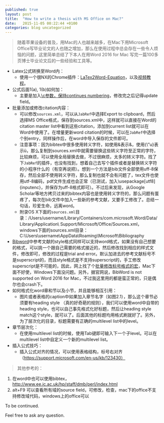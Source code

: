 ```yaml
---
published: true
layout: post
title:  "How to write a thesis with MS Office on Mac?"
date:   2015-11-05 00:22:44 +0100
categories: blog uncategorized
---
```


> 随着苹果设备的普及，用Mac的人也越来越多，在Mac下用Microsoft Office写毕业论文的人也随之增加，那么在使用过程中总会存在一些令人烦恼的问题，这里简单总结了下本人在用Word 2016 for Mac 写完一篇100多页博士毕业论文后的一些经验和工具等。


* Latex公式转换至Word内：
   * 使用一个很NX的Chrome插件：[LaTex2Word-Equation]，以及[视频教程]。   
* 公式后面1(a), 1(b)如何加：
  * 主要是加入[\c参数，保持continues numbering]，修改完之后记得update field。   
* 批量添加或修改citation内容：
  * 可以修改`sources.xml`，可以从`JabRef`中选择Export to clipboard，然后选择MS Office格式，保存到sources.xml中，这样就可以直接在Word的citation master list中看到这些citation，添加到current list就可以在Word中使用了。在增量更新word citation的时候，可以在`JabRef`中选择个别entry，同样操作后，在word中导入保存的文件即可。
  * 注意事项：因为bibtex中很多使用转义字符，如使用\&表示&，使用{\”u}表示ü，那么复制到sources.xml中就需要替换这些转义字符至正常的字符，比较麻烦，可以使用全局替换去做，不过很麻烦，太多的转义字符。找了下`JabRef`的插件，也没有找到，想着自己去写个插件或者是替换转义字符的小程序什么的（有空再说把）。想到一个方法是bib文件全部使用uff-8保存，然后全部不使用转义字符，那么复制也就不会有问题了，tex文件也使用utf-8编码，pdf文件生成也会正常（已测试，加入\usepackage[utf8]{inputenc}，并保存为uff-8格式即可）。不过后来发现，从Google Scholar等地方拷贝过来的bibtex内容也是使用转义字符的，那么问题有蛋疼了，每次在bib文件中加入一些新的参考文献，又要手工修改了。总结一句话，珍爱生命，远离word。
  * 附录OS X下面的`sources.xml`目录：/Users/username/Library/Containers/com.microsoft.Word/Data/Library/Application\ Support/Microsoft/Office/Sources.xml，windows下面的sources.xml目录：C:\Users\username\AppData\Roaming\Microsoft\Bibliography
*  [Bibword]中参考文献的style格式同样可以支持word格式，如果没有自己想要的格式，可以挑一个跟自己需要的格式接近的，然后修改找到相应的样式文件，修改即可，修改的过程是trial and error。默认加进去的参考文献标号不是superscript的，而且style格式是不支持superscript的，手工修改superscript是不可能的，因此，网上找了个[批量修改标号格式的宏]，Mac下面不好使，Windows下面没问题。另外，据官网说，BibWord is not supported on Word 2016 for Mac，不过我这里用的都是蛮正常的，只是偶尔也会crash下。
* 如何格式化word章和节以及小节，并且能够相互引用：
  *  图片或者表格的caption中如果加入章节名字（如图2.1），那么这个章节必须要有heading style （真的好奇葩的规则），我们可以使用word中自带的heading style，也可以自己事先格式化好标题，然后让heading style match这个style，就可以了。后面其他的标题均用格式刷就好了。另外，为了层次化的目录，标题需要有正确的multilevel list中的level。
* 章节层次化：
  * 在使用multilevel list的时候，使用Tab键即可输入下一个子level。可以在multilevel list中自定义一个新的multilevel list。
* 插入公式技巧：
  * 插入公式对齐的情况，可以使用表格结构，标号右对齐（https://support.microsoft.com/en-us/kb/123430）


> 其他参考的：


1. 在word中也可以使用bibtex，http://www.ee.ic.ac.uk/hp/staff/dmb/perl/index.html
2. alt+F9 可以查看所有域的source field，可修改，检查，mac下的office不支持修改域代码，windows上的office可以

To be continued.

Feel free to ask any question.

[LaTex2Word-Equation]: https://github.com/idf/LaTex2Word-Equation
[视频教程]: https://www.youtube.com/watch?v=56HWKBuM-zg
[\c参数，保持continues numbering]: http://answers.microsoft.com/en-us/office/forum/office_2003-word/how-to-use-caption-to-label-table-1a-1b-then-table/79d7624f-8390-4c60-ade0-650674425eb5
[Bibword]: https://bibword.codeplex.com/
[批量修改标号格式的宏]: https://www.youtube.com/watch?v=56HWKBuM-zg


